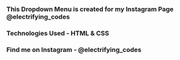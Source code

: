 ### This Dropdown Menu is created for my Instagram Page @electrifying_codes

### Technologies Used - HTML & CSS

### Find me on Instagram - @electrifying_codes